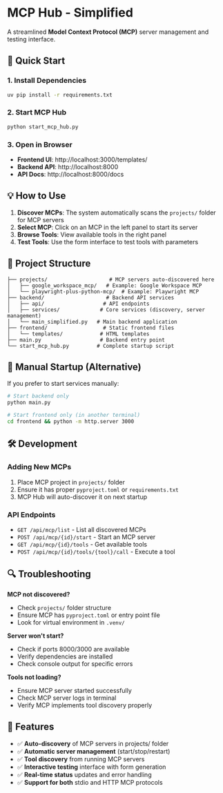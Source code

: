 # MCP Hub - Simplified

A streamlined **Model Context Protocol (MCP)** server management and testing interface.

## 🚀 Quick Start

### 1. Install Dependencies
```bash
uv pip install -r requirements.txt
```

### 2. Start MCP Hub
```bash
python start_mcp_hub.py
```

### 3. Open in Browser
- **Frontend UI**: http://localhost:3000/templates/
- **Backend API**: http://localhost:8000
- **API Docs**: http://localhost:8000/docs

## 💡 How to Use

1. **Discover MCPs**: The system automatically scans the `projects/` folder for MCP servers
2. **Select MCP**: Click on an MCP in the left panel to start its server
3. **Browse Tools**: View available tools in the right panel
4. **Test Tools**: Use the form interface to test tools with parameters

## 📁 Project Structure

```
├── projects/                    # MCP servers auto-discovered here
│   ├── google_workspace_mcp/   # Example: Google Workspace MCP
│   └── playwright-plus-python-mcp/  # Example: Playwright MCP
├── backend/                    # Backend API services
│   ├── api/                   # API endpoints
│   ├── services/             # Core services (discovery, server management)
│   └── main_simplified.py   # Main backend application
├── frontend/                  # Static frontend files
│   └── templates/            # HTML templates
├── main.py                   # Backend entry point
└── start_mcp_hub.py         # Complete startup script
```

## 🔧 Manual Startup (Alternative)

If you prefer to start services manually:

```bash
# Start backend only
python main.py

# Start frontend only (in another terminal)
cd frontend && python -m http.server 3000
```

## 🛠️ Development

### Adding New MCPs
1. Place MCP project in `projects/` folder
2. Ensure it has proper `pyproject.toml` or `requirements.txt`
3. MCP Hub will auto-discover it on next startup

### API Endpoints
- `GET /api/mcp/list` - List all discovered MCPs
- `POST /api/mcp/{id}/start` - Start an MCP server
- `GET /api/mcp/{id}/tools` - Get available tools
- `POST /api/mcp/{id}/tools/{tool}/call` - Execute a tool

## 🔍 Troubleshooting

**MCP not discovered?**
- Check `projects/` folder structure
- Ensure MCP has `pyproject.toml` or entry point file
- Look for virtual environment in `.venv/`

**Server won't start?**
- Check if ports 8000/3000 are available
- Verify dependencies are installed
- Check console output for specific errors

**Tools not loading?**
- Ensure MCP server started successfully
- Check MCP server logs in terminal
- Verify MCP implements tool discovery properly

## 🎯 Features

- ✅ **Auto-discovery** of MCP servers in projects/ folder
- ✅ **Automatic server management** (start/stop/restart)
- ✅ **Tool discovery** from running MCP servers
- ✅ **Interactive testing** interface with form generation
- ✅ **Real-time status** updates and error handling
- ✅ **Support for both** stdio and HTTP MCP protocols